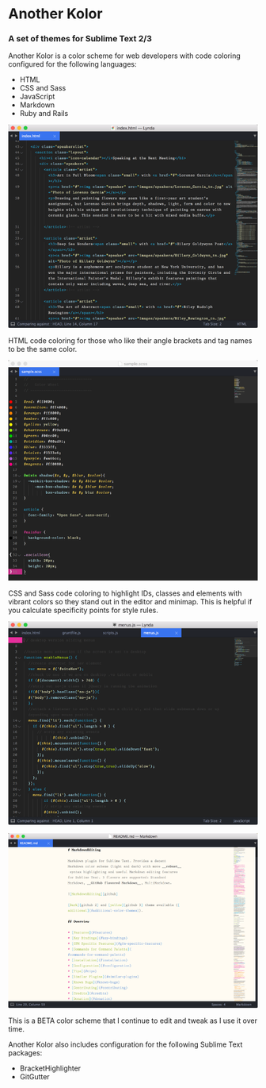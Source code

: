 # Another Kolor
### A set of themes for Sublime Text 2/3
Another Kolor is a color scheme for web developers with code coloring configured for the following languages:

* HTML
* CSS and Sass
* JavaScript
* Markdown
* Ruby and Rails

![Another Kolor (Dark) theme - HTML](screenshots/html_dark.png)

HTML code coloring for those who like their angle brackets and tag names to be the same color.

![Another Kolor (Dark) theme - CSS and Sass](screenshots/css_sass_dark.png)

CSS and Sass code coloring to highlight IDs, classes and elements with vibrant colors so they stand out in the editor and minimap. This is helpful if you calculate specificity points for style rules.

![Another Kolor (Dark) theme - JavaScript](screenshots/javascript_dark.png)

![Another Kolor (Light) theme - Markdown](screenshots/markdown_light.png)

This is a BETA color scheme that I continue to edit and tweak as I use it over time. 

Another Kolor also includes configuration for the following Sublime Text packages:

* BracketHighlighter
* GitGutter



